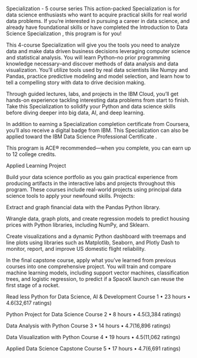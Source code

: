 Specialization - 5 course series
This action-packed Specialization is for data science enthusiasts who want to acquire practical skills for real world data problems. If you’re interested in pursuing a career in data science, and already have foundational skills or have completed the 
Introduction to Data Science Specialization
, this program is for you!  

This 4-course Specialization will give you the tools you need to analyze data and make data driven business decisions leveraging computer science and statistical analysis. You will learn Python–no prior programming knowledge necessary–and discover methods of data analysis and data visualization. You’ll utilize tools used by real data scientists like Numpy and Pandas, practice predictive modeling and model selection, and learn how to tell a compelling story with data to drive decision making.

Through guided lectures, labs, and projects in the IBM Cloud, you’ll get hands-on experience tackling interesting data problems from start to finish. Take this Specialization to solidify your Python and data science skills before diving deeper into big data, AI, and deep learning.

In addition to earning a Specialization completion certificate from Coursera, you’ll also receive a digital badge from IBM. This Specialization can also be applied toward the 
IBM Data Science Professional Certificate
. 

This program is ACE® recommended—when you complete, you can earn up to 12 college credits.  

Applied Learning Project

Build your data science portfolio as you gain practical experience from producing artifacts in the interactive labs and projects throughout this program. These courses include real-world projects using principal data science tools to apply your newfound skills.
Projects:

Extract and graph financial data with the Pandas Python library.

Wrangle data, graph plots, and create regression models to predict housing prices with Python libraries, including NumPy, and Sklearn.

Create visualizations and a dynamic Python dashboard with treemaps and line plots using libraries such as Matplotlib, Seaborn, and Plotly Dash to monitor, report, and improve US domestic flight reliability.

In the final capstone course, apply what you’ve learned from previous courses into one comprehensive project. You will train and compare machine learning models, including support vector machines, classification trees, and logistic regression, to predict if a SpaceX launch can reuse the first stage of a rocket.

Read less
Python for Data Science, AI & Development
Course 1
•
23 hours
•
4.6(32,617 ratings)




Python Project for Data Science
Course 2
•
8 hours
•
4.5(3,384 ratings)




Data Analysis with Python
Course 3
•
14 hours
•
4.7(16,896 ratings)




Data Visualization with Python
Course 4
•
19 hours
•
4.5(11,062 ratings)




Applied Data Science Capstone
Course 5
•
17 hours
•
4.7(6,691 ratings)





